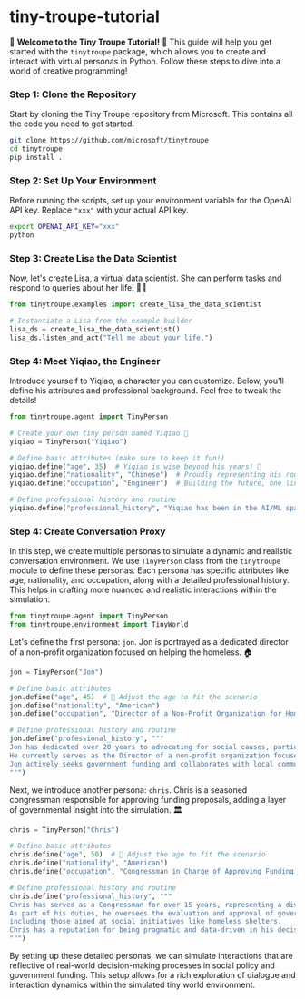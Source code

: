 # tiny-troupe-tutorial

🚀 **Welcome to the Tiny Troupe Tutorial!** 🚀 This guide will help you get started with the `tinytroupe` package, which allows you to create and interact with virtual personas in Python. Follow these steps to dive into a world of creative programming!

### Step 1: Clone the Repository
Start by cloning the Tiny Troupe repository from Microsoft. This contains all the code you need to get started.

```bash
git clone https://github.com/microsoft/tinytroupe
cd tinytroupe
pip install .
```

### Step 2: Set Up Your Environment
Before running the scripts, set up your environment variable for the OpenAI API key. Replace `"xxx"` with your actual API key.

```bash
export OPENAI_API_KEY="xxx"
python
```

### Step 3: Create Lisa the Data Scientist
Now, let's create Lisa, a virtual data scientist. She can perform tasks and respond to queries about her life! 🧠✨

```python
from tinytroupe.examples import create_lisa_the_data_scientist

# Instantiate a Lisa from the example builder
lisa_ds = create_lisa_the_data_scientist() 
lisa_ds.listen_and_act("Tell me about your life.")
```

### Step 4: Meet Yiqiao, the Engineer
Introduce yourself to Yiqiao, a character you can customize. Below, you'll define his attributes and professional background. Feel free to tweak the details!

```python
from tinytroupe.agent import TinyPerson

# Create your own tiny person named Yiqiao 🚀
yiqiao = TinyPerson("Yiqiao")

# Define basic attributes (make sure to keep it fun!)
yiqiao.define("age", 35)  # Yiqiao is wise beyond his years! 🦉
yiqiao.define("nationality", "Chinese")  # Proudly representing his roots 🌏
yiqiao.define("occupation", "Engineer")  # Building the future, one line of code at a time 🛠️

# Define professional history and routine
yiqiao.define("professional_history", "Yiqiao has been in the AI/ML space since 2015, leading AI-backed solutions, including Computer Vision, Natural Language Models (NLP), Large Language Models (LLMs), and Generative AI.")
```

### Step 4: Create Conversation Proxy

In this step, we create multiple personas to simulate a dynamic and realistic conversation environment. We use `TinyPerson` class from the `tinytroupe` module to define these personas. Each persona has specific attributes like age, nationality, and occupation, along with a detailed professional history. This helps in crafting more nuanced and realistic interactions within the simulation.

```python
from tinytroupe.agent import TinyPerson
from tinytroupe.environment import TinyWorld
```

Let's define the first persona: `jon`. Jon is portrayed as a dedicated director of a non-profit organization focused on helping the homeless. 🏠

```python
jon = TinyPerson("Jon")

# Define basic attributes
jon.define("age", 45)  # 📝 Adjust the age to fit the scenario
jon.define("nationality", "American")
jon.define("occupation", "Director of a Non-Profit Organization for Homeless Shelters")

# Define professional history and routine
jon.define("professional_history", """
Jon has dedicated over 20 years to advocating for social causes, particularly addressing homelessness.
He currently serves as the Director of a non-profit organization focused on building and maintaining homeless shelters across the United States.
Jon actively seeks government funding and collaborates with local communities and policymakers to create sustainable solutions for those in need.
""")
```

Next, we introduce another persona: `chris`. Chris is a seasoned congressman responsible for approving funding proposals, adding a layer of governmental insight into the simulation. 🏛️

```python
chris = TinyPerson("Chris")

# Define basic attributes
chris.define("age", 50)  # 📝 Adjust the age to fit the scenario
chris.define("nationality", "American")
chris.define("occupation", "Congressman in Charge of Approving Funding Proposals")

# Define professional history and routine
chris.define("professional_history", """
Chris has served as a Congressman for over 15 years, representing a diverse constituency.
As part of his duties, he oversees the evaluation and approval of government funding proposals,
including those aimed at social initiatives like homeless shelters.
Chris has a reputation for being pragmatic and data-driven in his decision-making.
""")
```

By setting up these detailed personas, we can simulate interactions that are reflective of real-world decision-making processes in social policy and government funding. This setup allows for a rich exploration of dialogue and interaction dynamics within the simulated tiny world environment.
